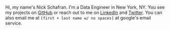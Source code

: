 Hi, my name's Nick Schafran. I'm a Data Engineer in New York, NY. You see
my projects on [GitHub](https://github.com/nickschafran) or reach out 
to me on [LinkedIn](https://www.linkedin.com/in/nickschafran/) and 
[Twitter](https://twitter.com/NickSchafran_). You can also email me at
`[first + last name w/ no spaces]` at google's email service.
